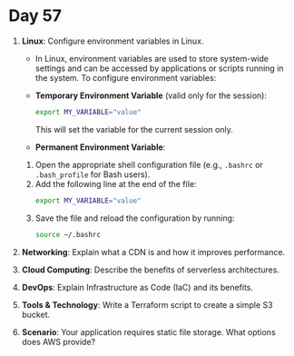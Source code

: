# Day 57



1. **Linux**: Configure environment variables in Linux.
   - In Linux, environment variables are used to store system-wide settings and can be accessed by applications or scripts running in the system. To configure environment variables:
    - **Temporary Environment Variable** (valid only for the session):
      ```bash
      export MY_VARIABLE="value"
      ```
      This will set the variable for the current session only.
   
    - **Permanent Environment Variable**:
    1. Open the appropriate shell configuration file (e.g., `.bashrc` or `.bash_profile` for Bash users).
    2. Add the following line at the end of the file:
        ```bash
        export MY_VARIABLE="value"
        ```
    3. Save the file and reload the configuration by running:
        ```bash
        source ~/.bashrc
        ```


2. **Networking**: Explain what a CDN is and how it improves performance.

3. **Cloud Computing**: Describe the benefits of serverless architectures.

4. **DevOps**: Explain Infrastructure as Code (IaC) and its benefits.

5. **Tools & Technology**: Write a Terraform script to create a simple S3 bucket.

6. **Scenario**: Your application requires static file storage. What options does AWS provide?


